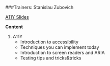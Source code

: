 ###Trainers: Stanislau Zubovich


[A11Y Slides](http://stanislauzubovich.github.io/WCAG/)

**Content**

1. A11Y
   - Introduction to accessibility
   - Techniques you can implement today
   - Introduction to screen readers and ARIA
   - Testing tips and tricks&tricks
